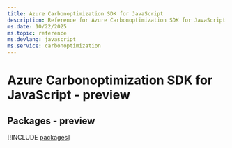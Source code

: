 ```yaml
---
title: Azure Carbonoptimization SDK for JavaScript
description: Reference for Azure Carbonoptimization SDK for JavaScript
ms.date: 10/22/2025
ms.topic: reference
ms.devlang: javascript
ms.service: carbonoptimization
---
```

# Azure Carbonoptimization SDK for JavaScript - preview
## Packages - preview
[!INCLUDE [packages](carbonoptimization-index.md)]